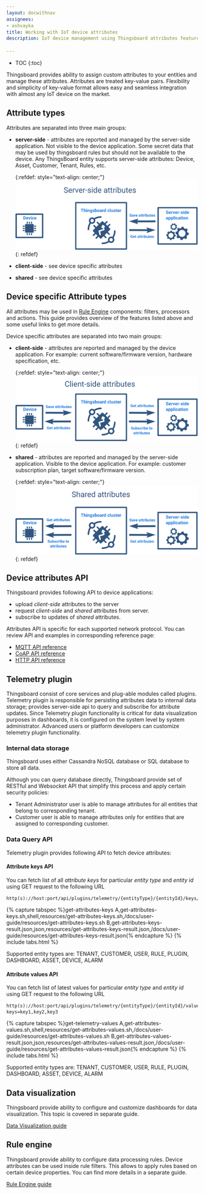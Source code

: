 ```yaml
---
layout: docwithnav
assignees:
- ashvayka
title: Working with IoT device attributes
description: IoT device management using Thingsboard attributes feature

---
```


* TOC
{:toc}

Thingsboard provides ability to assign custom attributes to your entities and manage these attributes. 
Attributes are treated key-value pairs. Flexibility and simplicity of key-value format allows easy and seamless integration with almost any IoT device on the market.


## Attribute types

Attributes are separated into three main groups:

 - **server-side** - attributes are reported and managed by the server-side application. Not visible to the device application.
   Some secret data that may be used by thingsboard rules but should not be available to the device.
   Any ThingsBoard entity supports server-side attributes: Device, Asset, Customer, Tenant, Rules, etc.
   
   {:refdef: style="text-align: center;"}
   ![image](/images/user-guide/server-side-attributes.svg)
   {: refdef}  

 - **client-side** - see device specific attributes 
 - **shared** - see device specific attributes


## Device specific Attribute types

All attributes may be used in [Rule Engine](/docs/user-guide/rule-engine) components: filters, processors and actions.
This guide provides overview of the features listed above and some useful links to get more details.  

Device specific attributes are separated into two main groups:
 
 - **client-side** - attributes are reported and managed by the device application. 
   For example: current software/firmware version, hardware specification, etc.     

   {:refdef: style="text-align: center;"}
   ![image](/images/user-guide/client-side-attributes.svg)
   {: refdef}  
        
 - **shared** - attributes are reported and managed by the server-side application. Visible to the device application.
   For example: customer subscription plan, target software/firmware version.
   
   {:refdef: style="text-align: center;"}
   ![image](/images/user-guide/shared-attributes.svg)
   {: refdef}  

## Device attributes API

Thingsboard provides following API to device applications:
 
 - upload *client-side* attributes to the server
 - request *client-side* and *shared* attributes from server.
 - subscribe to updates of *shared* attributes.

Attributes API is specific for each supported network protocol.
You can review API and examples in corresponding reference page:

 - [MQTT API reference](/docs/reference/mqtt-api/#attributes-api)
 - [CoAP API reference](/docs/reference/coap-api/#attributes-api)
 - [HTTP API reference](/docs/reference/http-api/#attributes-api)
  
## Telemetry plugin

Thingsboard consist of core services and plug-able modules called plugins. 
Telemetry plugin is responsible for persisting attributes data to internal data storage; 
provides server-side api to query and subscribe for attribute updates. 
Since Telemetry plugin functionality is critical for data visualization purposes in dashboards, it is configured on the system level by system administrator.
Advanced users or platform developers can customize telemetry plugin functionality.

### Internal data storage

Thingsboard uses either Cassandra NoSQL database or SQL database to store all data.
  
Although you can query database directly, Thingsboard provide set of RESTful and Websocket API that simplify this process and apply certain security policies:
 
 - Tenant Administrator user is able to manage attributes for all entities that belong to corresponding tenant.
 - Customer user is able to manage attributes only for entities that are assigned to corresponding customer.
  
### Data Query API

Telemetry plugin provides following API to fetch device attributes:

#### Attribute keys API

You can fetch list of all *attribute keys* for particular *entity type* and *entity id* using GET request to the following URL  
 
```shell
http(s)://host:port/api/plugins/telemetry/{entityType}/{entityId}/keys/attributes
```

{% capture tabspec %}get-attributes-keys
A,get-attributes-keys.sh,shell,resources/get-attributes-keys.sh,/docs/user-guide/resources/get-attributes-keys.sh
B,get-attributes-keys-result.json,json,resources/get-attributes-keys-result.json,/docs/user-guide/resources/get-attributes-keys-result.json{% endcapture %}
{% include tabs.html %}

Supported entity types are: TENANT, CUSTOMER, USER, RULE, PLUGIN, DASHBOARD, ASSET, DEVICE, ALARM

#### Attribute values API

You can fetch list of latest values for particular *entity type* and *entity id* using GET request to the following URL  
 
```shell
http(s)://host:port/api/plugins/telemetry/{entityType}/{entityId}/values/attributes?keys=key1,key2,key3
```

{% capture tabspec %}get-telemetry-values
A,get-attributes-values.sh,shell,resources/get-attributes-values.sh,/docs/user-guide/resources/get-attributes-values.sh
B,get-attributes-values-result.json,json,resources/get-attributes-values-result.json,/docs/user-guide/resources/get-attributes-values-result.json{% endcapture %}
{% include tabs.html %}

Supported entity types are: TENANT, CUSTOMER, USER, RULE, PLUGIN, DASHBOARD, ASSET, DEVICE, ALARM

## Data visualization

Thingsboard provide ability to configure and customize dashboards for data visualization. 
This topic is covered in separate guide.    
<p><a href="/docs/user-guide/visualization" class="button">Data Visualization guide</a></p>

## Rule engine

Thingsboard provide ability to configure data processing rules.
Device attributes can be used inside rule filters. This allows to apply rules based on certain device properties.
You can find more details in a separate guide.
<p><a href="/docs/user-guide/rule-engine" class="button">Rule Engine guide</a></p>
    
